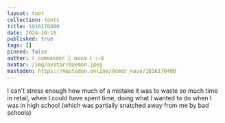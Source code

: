 ```yaml
---
layout: toot
collection: toots
title: 1016170400
date: 2024-10-16
published: true
tags: []
pinned: false
author: ⸸ commander ░ nova ⸸ :~$
avatar: /img/avatar/daemon.jpeg
mastodon: https://mastodon.online/@cmdr_nova/1016170400
---
```


I can't stress enough how much of a mistake it was to waste so much time in retail, when I could have spent time, doing what I wanted to do when I was in high school (which was partially snatched away from me by bad schools)

